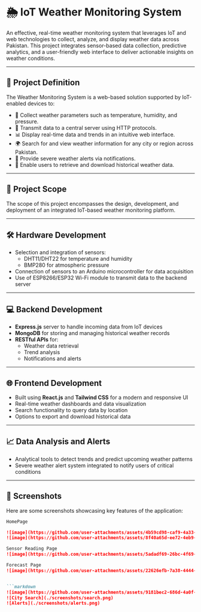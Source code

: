 # 🌦️ IoT Weather Monitoring System

An effective, real-time weather monitoring system that leverages IoT and web technologies to collect, analyze, and display weather data across Pakistan. This project integrates sensor-based data collection, predictive analytics, and a user-friendly web interface to deliver actionable insights on weather conditions.

---

## 📌 Project Definition

The Weather Monitoring System is a web-based solution supported by IoT-enabled devices to:

- 📡 Collect weather parameters such as temperature, humidity, and pressure.
- 🔗 Transmit data to a central server using HTTP protocols.
- 📊 Display real-time data and trends in an intuitive web interface.
- 🌍 Search for and view weather information for any city or region across Pakistan.
- 🚨 Provide severe weather alerts via notifications.
- 📂 Enable users to retrieve and download historical weather data.

---

## 🔭 Project Scope

The scope of this project encompasses the design, development, and deployment of an integrated IoT-based weather monitoring platform.

---

## 🛠️ Hardware Development

- Selection and integration of sensors:
  - DHT11/DHT22 for temperature and humidity
  - BMP280 for atmospheric pressure
- Connection of sensors to an Arduino microcontroller for data acquisition
- Use of ESP8266/ESP32 Wi-Fi module to transmit data to the backend server

---

## 💻 Backend Development

- **Express.js** server to handle incoming data from IoT devices
- **MongoDB** for storing and managing historical weather records
- **RESTful APIs** for:
  - Weather data retrieval
  - Trend analysis
  - Notifications and alerts

---

## 🌐 Frontend Development

- Built using **React.js** and **Tailwind CSS** for a modern and responsive UI
- Real-time weather dashboards and data visualization
- Search functionality to query data by location
- Options to export and download historical data

---

## 📈 Data Analysis and Alerts

- Analytical tools to detect trends and predict upcoming weather patterns
- Severe weather alert system integrated to notify users of critical conditions

---

## 📸 Screenshots

Here are some screenshots showcasing key features of the application:

```markdown
HomePage

![image](https://github.com/user-attachments/assets/4b59cd98-caf9-4a33-9d4d-e43ddf05f8bc)
![image](https://github.com/user-attachments/assets/8f40a65d-ee72-4eb9-9f3e-dc8adfb5d9f8)

Sensor Reading Page
![image](https://github.com/user-attachments/assets/5adadf69-26bc-4f69-a167-21fddd7651ad)

Forecast Page
![image](https://github.com/user-attachments/assets/22626efb-7a38-4444-83af-c8fc20562f13)


```markdown
![image](https://github.com/user-attachments/assets/9181bec2-686d-4a0f-8b7c-60c9c296ad41)
![City Search](./screenshots/search.png)
![Alerts](./screenshots/alerts.png)

